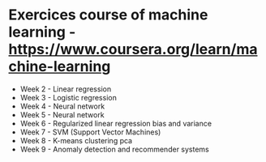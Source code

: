 # Exercices course of machine learning - https://www.coursera.org/learn/machine-learning
* Week 2 - Linear regression 
* Week 3 - Logistic regression 
* Week 4 - Neural network
* Week 5 - Neural network
* Week 6 - Regularized linear regression bias and variance
* Week 7 - SVM (Support Vector Machines)
* Week 8 - K-means clustering pca
* Week 9 - Anomaly detection and recommender systems
